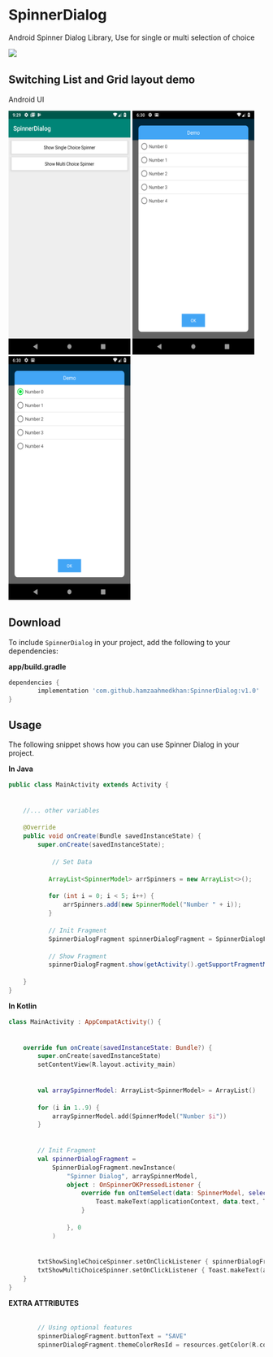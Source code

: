 # SpinnerDialog
Android Spinner Dialog Library, Use for single or multi selection of choice

[![](https://jitpack.io/v/hamzaahmedkhan/SpinnerDialog.svg)](https://jitpack.io/#hamzaahmedkhan/SpinnerDialog)



## Switching List and Grid layout demo

Android UI

<img src='demo/home.png' height=480 width=240 />


<img src='demo/list_0.png' height=480 width=240 />


<img src='demo/list_1.png' height=480 width=240 />


## Download

To include `SpinnerDialog` in your project, add the following to your dependencies:

**app/build.gradle**
```groovy
dependencies {
        implementation 'com.github.hamzaahmedkhan:SpinnerDialog:v1.0'
}
```

## Usage
The following snippet shows how you can use Spinner Dialog in your project.


**In Java**

```java
public class MainActivity extends Activity {
    
    
    //... other variables
    
    @Override
    public void onCreate(Bundle savedInstanceState) {
        super.onCreate(savedInstanceState);
        
            // Set Data
            
           ArrayList<SpinnerModel> arrSpinners = new ArrayList<>();
        
           for (int i = 0; i < 5; i++) {
               arrSpinners.add(new SpinnerModel("Number " + i));
           }
        
           // Init Fragment
           SpinnerDialogFragment spinnerDialogFragment = SpinnerDialogFragment.Companion.newInstance("Demo", arrSpinners, (data, selectedPosition) -> UIHelper.showToast(getContext(), data.getText()), 0);
           
           // Show Fragment
           spinnerDialogFragment.show(getActivity().getSupportFragmentManager(), "spinnerDialog");

    }
}
```



**In Kotlin**

```kotlin
class MainActivity : AppCompatActivity() {


    override fun onCreate(savedInstanceState: Bundle?) {
        super.onCreate(savedInstanceState)
        setContentView(R.layout.activity_main)


        val arraySpinnerModel: ArrayList<SpinnerModel> = ArrayList()

        for (i in 1..9) {
            arraySpinnerModel.add(SpinnerModel("Number $i"))
        }


        // Init Fragment
        val spinnerDialogFragment =
            SpinnerDialogFragment.newInstance(
                "Spinner Dialog", arraySpinnerModel,
                object : OnSpinnerOKPressedListener {
                    override fun onItemSelect(data: SpinnerModel, selectedPosition: Int) {
                        Toast.makeText(applicationContext, data.text, Toast.LENGTH_LONG).show()
                    }

                }, 0
            )


        txtShowSingleChoiceSpinner.setOnClickListener { spinnerDialogFragment.show(supportFragmentManager, "SpinnerDialogFragment") }
        txtShowMultiChoiceSpinner.setOnClickListener { Toast.makeText(applicationContext, "In Progress", Toast.LENGTH_LONG).show() }
    }
}
```



**EXTRA ATTRIBUTES**
```kotlin

        // Using optional features
        spinnerDialogFragment.buttonText = "SAVE"
        spinnerDialogFragment.themeColorResId = resources.getColor(R.color.material_pink500)

```
